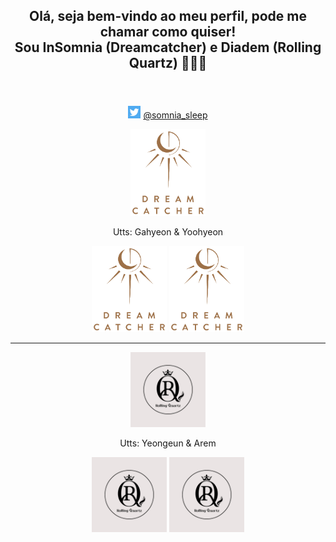 <header>
  <h2 align = center> 
    Olá, seja bem-vindo ao meu perfil, pode me chamar como quiser!
    <br>
    Sou InSomnia (Dreamcatcher) e Diadem (Rolling Quartz) 💜💜💜
  </h2>
</header>

<div id="centralizer" align = center>
  <div id="social_media">
    <p>
      <img id = "twitter_icon" src = "imagem_2022-09-30_185204706.png" width = 20px> 
      <a href="https://twitter.com/somnia_sleep" target="_blank">@somnia_sleep</a>
     </p>
  </div>

  <div id="dreamcatcher">
    <img id = "dreamcatcher_logo" src = "imagem_2022-09-30_183226433.png" width = 120px>
    <p>Utts: Gahyeon & Yoohyeon</p>
    <div id="utts_image">
      <img id = "dreamcatcher_logo" src = "imagem_2022-09-30_183226433.png" width = 120px>
      <img id = "dreamcatcher_logo" src = "imagem_2022-09-30_183226433.png" width = 120px>
    </div>
  </div>
  <hr>
  <div id="rolling_quartz">
    <img id = "rolling_quartz_logo" src = "imagem_2022-09-30_184334480.png" width = 120px>
    <p>Utts: Yeongeun & Arem</p>
    <div id="utts_image">
      <img id = "rolling_quartz_logo" src = "imagem_2022-09-30_184334480.png" width = 120px>
      <img id = "rolling_quartz_logo" src = "imagem_2022-09-30_184334480.png" width = 120px>
    </div>
  </div>
</div>

